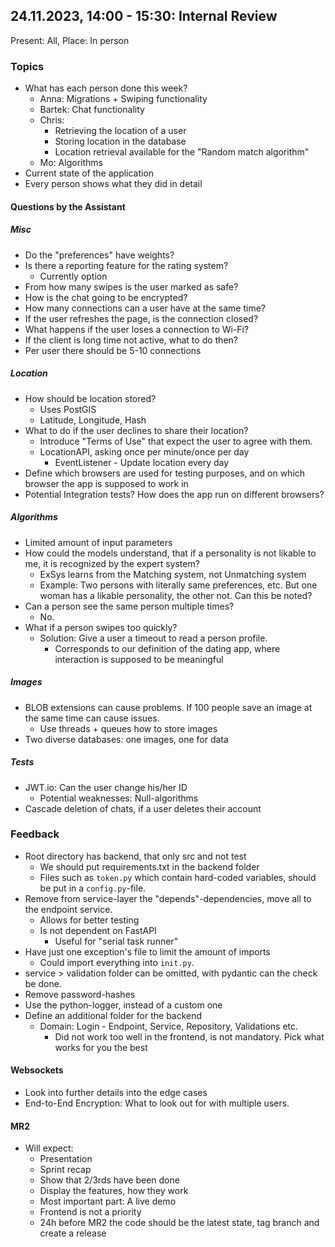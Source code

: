 ## 24.11.2023, 14:00 - 15:30: Internal Review

Present: All, Place: In person

### Topics
* What has each person done this week?
  * Anna: Migrations + Swiping functionality
  * Bartek: Chat functionality
  * Chris: 
    * Retrieving the location of a user
    * Storing location in the database 
    * Location retrieval available for the "Random match algorithm"
  * Mo: Algorithms
* Current state of the application
* Every person shows what they did in detail

#### Questions by the Assistant

##### Misc
* Do the "preferences" have weights?
* Is there a reporting feature for the rating system?
  * Currently option
* From how many swipes is the user marked as safe?
* How is the chat going to be encrypted?
* How many connections can a user have at the same time?
* If the user refreshes the page, is the connection closed?
* What happens if the user loses a connection to Wi-Fi?
* If the client is long time not active, what to do then?
* Per user there should be 5-10 connections

##### Location
* How should be location stored?
  * Uses PostGIS
  * Latitude, Longitude, Hash
* What to do if the user declines to share their location?
  * Introduce "Terms of Use" that expect the user to agree with them.
  * LocationAPI, asking once per minute/once per day
    * EventListener - Update location every day
* Define which browsers are used for testing purposes, and on which browser the app is supposed to work in
* Potential Integration tests? How does the app run on different browsers?

##### Algorithms
* Limited amount of input parameters
* How could the models understand, that if a personality is not likable to me, it is recognized by the expert system?
  * ExSys learns from the Matching system, not Unmatching system
  * Example: Two persons with literally same preferences, etc. But one woman has a likable personality, the other not.
    Can this be noted?
* Can a person see the same person multiple times? 
  * No.
* What if a person swipes too quickly?
  * Solution: Give a user a timeout to read a person profile.
    * Corresponds to our definition of the dating app, where interaction is supposed to be meaningful

##### Images
* BLOB extensions can cause problems. If 100 people save an image at the same time can cause issues.
  * Use threads + queues how to store images
* Two diverse databases: one images, one for data

##### Tests
* JWT.io: Can the user change his/her ID
  * Potential weaknesses: Null-algorithms
* Cascade deletion of chats, if a user deletes their account

### Feedback
* Root directory has backend, that only src and not test
  * We should put requirements.txt in the backend folder
  * Files such as ``token.py`` which contain hard-coded variables, should be put in a ``config.py``-file.
* Remove from service-layer the "depends"-dependencies, move all to the endpoint service.
  * Allows for better testing
  * Is not dependent on FastAPI
    * Useful for "serial task runner"
* Have just one exception's file to limit the amount of imports
  * Could import everything into ``init.py``.
* service > validation folder can be omitted, with pydantic can the check be done.
* Remove password-hashes
* Use the python-logger, instead of a custom one
* Define an additional folder for the backend
  * Domain: Login - Endpoint, Service, Repository, Validations etc.
    * Did not work too well in the frontend, is not mandatory. Pick what works for you the best

#### Websockets
* Look into further details into the edge cases
* End-to-End Encryption: What to look out for with multiple users.

#### MR2
* Will expect:
  * Presentation
  * Sprint recap
  * Show that 2/3rds have been done
  * Display the features, how they work
  * Most important part: A live demo
  * Frontend is not a priority
  * 24h before MR2 the code should be the latest state, tag branch and create a release